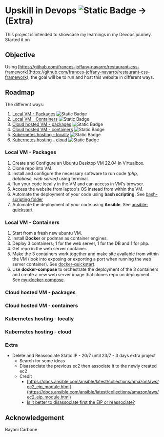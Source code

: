 # Upskill in Devops ![Static Badge](https://img.shields.io/badge/In%20progress-royalblue) -> (Extra)
This project is intended to showcase my learnings in my Devops journey. Started it on

## Objective
Using [https://github.com/frances-joffany-navarro/restaurant-css-framework](https://github.com/frances-joffany-navarro/restaurant-css-framework), the goal will be to run and host this website in different ways.

## Roadmap
The different ways:
1. [Local VM - Packages](#local-vm-packages) ![Static Badge](https://img.shields.io/badge/Done-darkgreen)
2. [Local VM - Containers](#local-vm-containers) ![Static Badge](https://img.shields.io/badge/Done-darkgreen)
3. [Cloud hosted VM - packages](#cloud-hosted-vm-packages) ![Static Badge](https://img.shields.io/badge/Done-darkgreen)
4. [Cloud hosted VM - containers](#cloud-hosted-vm-containers) ![Static Badge](https://img.shields.io/badge/Done-darkgreen)
5. [Kubernetes hosting - locally](#kubernetes-hosting-locally) ![Static Badge](https://img.shields.io/badge/To%20do-grey)
6. [Kubernetes hosting - cloud](#kubernetes-hosting-cloud) ![Static Badge](https://img.shields.io/badge/To%20do-grey)

<a id="local-vm-packages"></a>
### Local VM - Packages
1. Create and Configure an Ubuntu Desktop VM 22.04 in Virtualbox.
2. Clone repo into VM.
3. Install and configure the necessary software to run code *(php, database, web server)* using terminal.
4. Run your code locally in the VM and can access in VM's browser.
5. Access the website from laptop's OS instead from within the VM.
6. Automate the deployment of your code using **bash scripting**. See [bash-scripting folder](https://github.com/frances-joffany-navarro/upskill-devops/tree/main/bash-scripting)
7. Automate the deployment of your code using **Ansible**. See [ansible-quickstart](https://github.com/frances-joffany-navarro/upskill-devops/tree/main/ansible_quickstart)

<a id="local-vm-containers"></a>
### Local VM - Containers 
1. Start from a fresh new ubuntu VM.
2. Install **Docker** or podman as container engines.
3. Deploy 3 containers; 1 for the web server, 1 for the DB and 1 for php.
4. Get repo in the web server container.
5. Make the 3 containers work together and make site available from within the VM (look into exposing or exporting a port when running the web server container). See [docker-quickstart](https://github.com/frances-joffany-navarro/upskill-devops/tree/main/docker_quickstart).
6. Use **docker-compose** to orchestrate the deployment of the 3 containers and create a new web server image that clones repo on deployment. See [my-docker-compose](https://github.com/frances-joffany-navarro/upskill-devops/tree/main/my-docker-compose).

<a id="cloud-hosted-vm-packages"></a>
### Cloud hosted VM - packages

<a id="cloud-hosted-vm-containers"></a>
### Cloud hosted VM - containers

<a id="kubernetes-hosting-locally"></a>
### Kubernetes hosting - locally

<a id="kubernetes-hosting-cloud"></a>
### Kubernetes hosting - cloud

### Extra
- Delete and Reassociate Static IP - 20/7 until 23/7 -  3 days extra project
  - Search for some ideas 
  - Disassociate the previous ec2 then associate it to the newly created ec2
  - Credit
    - [https://docs.ansible.com/ansible/latest/collections/amazon/aws/ec2_eip_module.html](https://docs.ansible.com/ansible/latest/collections/amazon/aws/ec2_eip_module.html)
    - [Is it better to disassociate first the EIP or reassociate?](https://docs.aws.amazon.com/AWSEC2/latest/UserGuide/elastic-ip-addresses-eip.html)
      
## Acknowledgement
Bayani Carbone
